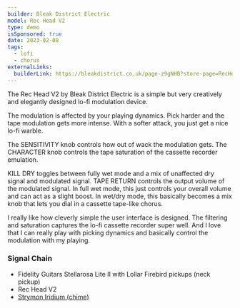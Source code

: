 ```yaml
---
builder: Bleak District Electric
model: Rec Head V2
type: demo
isSponsored: true
date: 2023-02-08
tags:
  - lofi
  - chorus
externalLinks:
  builderLink: https://bleakdistrict.co.uk/page-z9gNHB?store-page=RecHead-V2-p479153262
---
```


The Rec Head V2 by Bleak District Electric is a simple but very creatively and elegantly designed lo-fi modulation device.

The modulation is affected by your playing dynamics. Pick harder and the tape modulation gets more intense. With a softer attack, you just get a nice lo-fi warble.

The SENSITIVITY knob controls how out of wack the modulation gets. The CHARACTER knob controls the tape saturation of the cassette recorder emulation.

KILL DRY toggles between fully wet mode and a mix of unaffected dry signal and modulated signal. TAPE RETURN controls the output volume of the modulated signal. In full wet mode, this just controls your overall volume and can act as a slight boost. In wet/dry mode, this basically becomes a mix knob that lets you dial in a cassette tape-like chorus.

I really like how cleverly simple the user interface is designed. The filtering and saturation captures the lo-fi cassette recorder super well. And I love that I can really play with picking dynamics and basically control the modulation with my playing.

### Signal Chain

- Fidelity Guitars Stellarosa Lite II with Lollar Firebird pickups (neck pickup)
- Rec Head V2
- [Strymon Iridium (chime)](/demos/strymon-iridium)

